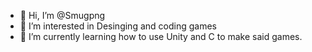 - 👋 Hi, I’m @Smugpng
- 👀 I’m interested in Desinging and coding games
- 🌱 I’m currently learning how to use Unity and C to make said games.


<!---
Smugpng/Smugpng is a ✨ special ✨ repository because its `README.md` (this file) appears on your GitHub profile.
You can click the Preview link to take a look at your changes.
--->
